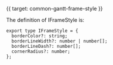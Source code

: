 {{ target: common-gantt-frame-style }}

The definition of IFrameStyle is:
```
export type IFrameStyle = {
  borderColor?: string;
  borderLineWidth?: number | number[];
  borderLineDash?: number[];
  cornerRadius?: number;
};
```